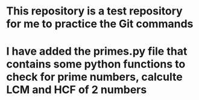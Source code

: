 # This repository is a test repository for me to practice the Git commands

# I have added the primes.py file that contains some python functions to check for prime numbers, calculte LCM and HCF of 2 numbers